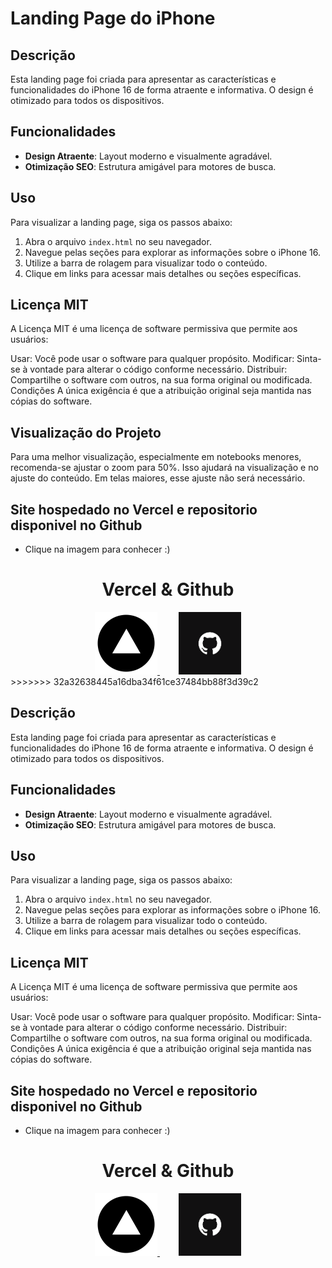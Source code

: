 # Landing Page do iPhone 

## Descrição

Esta landing page foi criada para apresentar as características e funcionalidades do iPhone 16 de forma atraente e informativa. O design é otimizado para todos os dispositivos.

## Funcionalidades

- **Design Atraente**: Layout moderno e visualmente agradável.
- **Otimização SEO**: Estrutura amigável para motores de busca.

## Uso

Para visualizar a landing page, siga os passos abaixo:

1. Abra o arquivo `index.html` no seu navegador.
2. Navegue pelas seções para explorar as informações sobre o iPhone 16.
3. Utilize a barra de rolagem para visualizar todo o conteúdo.
4. Clique em links para acessar mais detalhes ou seções específicas.

## Licença MIT

A Licença MIT é uma licença de software permissiva que permite aos usuários:

Usar: Você pode usar o software para qualquer propósito.
Modificar: Sinta-se à vontade para alterar o código conforme necessário.
Distribuir: Compartilhe o software com outros, na sua forma original ou modificada.
Condições
A única exigência é que a atribuição original seja mantida nas cópias do software.

## Visualização do Projeto
Para uma melhor visualização, especialmente em notebooks menores, recomenda-se ajustar o zoom para 50%. Isso ajudará na visualização e no ajuste do conteúdo. Em telas maiores, esse ajuste não será necessário.

## Site hospedado no Vercel e repositorio disponivel no Github

- Clique na imagem para conhecer :)

<div style="text-align: center">
<h1>Vercel & Github</h1>
<a href="https://atv-03-pw-1-omega.vercel.app/" style="margin-right: 30px;">
  <img src="logo-vercel.png" alt="Imagem do Vercel" width="100" height="100">
</a>
<a href="https://github.com/jvitor5555/ATV03PW1.git">
  <img src="github.png" alt="Texto alternativo 2" width="100" height="100">
</a>
</div>
>>>>>>> 32a32638445a16dba34f61ce37484bb88f3d39c2

## Descrição

Esta landing page foi criada para apresentar as características e funcionalidades do iPhone 16 de forma atraente e informativa. O design é otimizado para todos os dispositivos.

## Funcionalidades

- **Design Atraente**: Layout moderno e visualmente agradável.
- **Otimização SEO**: Estrutura amigável para motores de busca.

## Uso

Para visualizar a landing page, siga os passos abaixo:

1. Abra o arquivo `index.html` no seu navegador.
2. Navegue pelas seções para explorar as informações sobre o iPhone 16.
3. Utilize a barra de rolagem para visualizar todo o conteúdo.
4. Clique em links para acessar mais detalhes ou seções específicas.

## Licença MIT

A Licença MIT é uma licença de software permissiva que permite aos usuários:

Usar: Você pode usar o software para qualquer propósito.
Modificar: Sinta-se à vontade para alterar o código conforme necessário.
Distribuir: Compartilhe o software com outros, na sua forma original ou modificada.
Condições
A única exigência é que a atribuição original seja mantida nas cópias do software.

## Site hospedado no Vercel e repositorio disponivel no Github

- Clique na imagem para conhecer :)

<div style="text-align: center">
<h1>Vercel & Github</h1>
<a href="https://atv-03-pw-1-omega.vercel.app/" style="margin-right: 30px;">
  <img src="logo-vercel.png" alt="Imagem do Vercel" width="100" height="100">
</a>
<a href="https://github.com/jvitor5555/ATV03PW1.git">
  <img src="github.png" alt="Texto alternativo 2" width="100" height="100">
</a>
</div>
